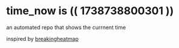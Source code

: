 # time_now is (( 1738738800301 ))

an automated repo that shows the currnent time

inspired by [breakingheatmap](https://github.com/breakingheatmap/breakingheatmap)